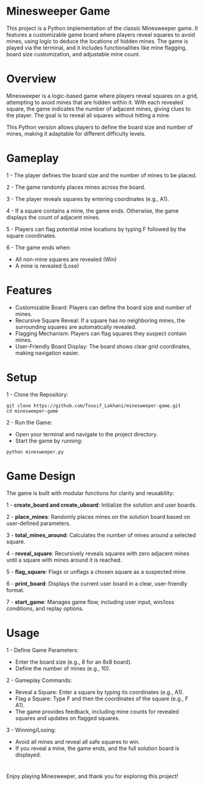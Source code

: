 # Minesweeper Game
This project is a Python implementation of the classic Minesweeper game. It features a customizable game board where players reveal squares to avoid mines, using logic to deduce the locations of hidden mines. The game is played via the terminal, and it includes functionalities like mine flagging, board size customization, and adjustable mine count.

# Overview
Minesweeper is a logic-based game where players reveal squares on a grid, attempting to avoid mines that are hidden within it. With each revealed square, the game indicates the number of adjacent mines, giving clues to the player. The goal is to reveal all squares without hitting a mine.

This Python version allows players to define the board size and number of mines, making it adaptable for different difficulty levels.

# Gameplay

1 - The player defines the board size and the number of mines to be placed.

2 - The game randomly places mines across the board.

3 - The player reveals squares by entering coordinates (e.g., A1).

4 - If a square contains a mine, the game ends. Otherwise, the game displays the count of adjacent mines.

5 - Players can flag potential mine locations by typing F followed by the square coordinates.

6 - The game ends when:
- All non-mine squares are revealed (Win)
- A mine is revealed (Lose)

# Features
- Customizable Board: Players can define the board size and number of mines.
- Recursive Square Reveal: If a square has no neighboring mines, the surrounding squares are automatically revealed.
- Flagging Mechanism: Players can flag squares they suspect contain mines.
 - User-Friendly Board Display: The board shows clear grid coordinates, making navigation easier.

# Setup
1 - Clone the Repository:
```
git clone https://github.com/Tousif_Lakhani/minesweeper-game.git
cd minesweeper-game
```
2 - Run the Game:
- Open your terminal and navigate to the project directory.
- Start the game by running:
```
python minesweeper.py
```
# Game Design
The game is built with modular functions for clarity and reusability:

1 - **create_board and create_uboard**: Initialize the solution and user boards.

2 - **place_mines**: Randomly places mines on the solution board based on user-defined parameters.

3 - **total_mines_around**: Calculates the number of mines around a selected square.

4 - **reveal_square**: Recursively reveals squares with zero adjacent mines until a square with mines around it is reached.

5 - **flag_square**: Flags or unflags a chosen square as a suspected mine.

6 - **print_board**: Displays the current user board in a clear, user-friendly format.

7 - **start_game**: Manages game flow, including user input, win/loss conditions, and replay options.

# Usage
1 - Define Game Parameters:

- Enter the board size (e.g., 8 for an 8x8 board).
- Define the number of mines (e.g., 10).

2 - Gameplay Commands:

- Reveal a Square: Enter a square by typing its coordinates (e.g., A1).
- Flag a Square: Type F and then the coordinates of the square (e.g., F A1).
- The game provides feedback, including mine counts for revealed squares and updates on flagged squares.

3 - Winning/Losing:

- Avoid all mines and reveal all safe squares to win.
- If you reveal a mine, the game ends, and the full solution board is displayed.

#
Enjoy playing Minesweeper, and thank you for exploring this project!

